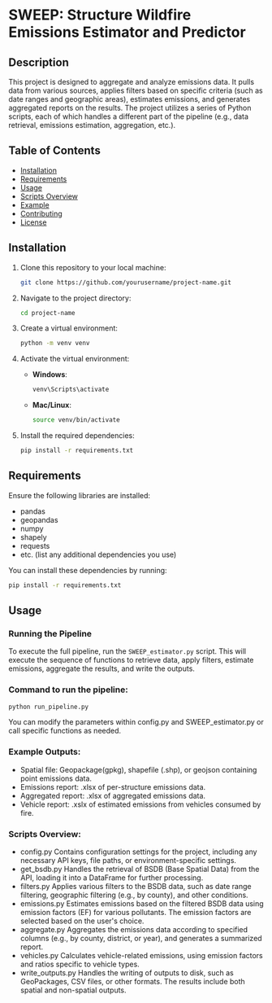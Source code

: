 # SWEEP: Structure Wildfire Emissions Estimator and Predictor

## Description
This project is designed to aggregate and analyze emissions data. It pulls data from various sources, applies filters based on specific criteria (such as date ranges and geographic areas), estimates emissions, and generates aggregated reports on the results. The project utilizes a series of Python scripts, each of which handles a different part of the pipeline (e.g., data retrieval, emissions estimation, aggregation, etc.).

## Table of Contents
- [Installation](#installation)
- [Requirements](#requirements)
- [Usage](#usage)
- [Scripts Overview](#scripts-overview)
- [Example](#example)
- [Contributing](#contributing)
- [License](#license)

## Installation

1. Clone this repository to your local machine:

    ```bash
    git clone https://github.com/yourusername/project-name.git
    ```

2. Navigate to the project directory:

    ```bash
    cd project-name
    ```

3. Create a virtual environment:

    ```bash
    python -m venv venv
    ```

4. Activate the virtual environment:
   - **Windows**:
     ```bash
     venv\Scripts\activate
     ```
   - **Mac/Linux**:
     ```bash
     source venv/bin/activate
     ```

5. Install the required dependencies:

    ```bash
    pip install -r requirements.txt
    ```

## Requirements
Ensure the following libraries are installed:
- pandas
- geopandas
- numpy
- shapely
- requests
- etc. (list any additional dependencies you use)

You can install these dependencies by running:

```bash
pip install -r requirements.txt
```

## Usage

### Running the Pipeline

To execute the full pipeline, run the `SWEEP_estimator.py` script. This will execute the sequence of functions to retrieve data, apply filters, estimate emissions, aggregate the results, and write the outputs.

### Command to run the pipeline:

```bash
python run_pipeline.py
```
You can modify the parameters within config.py and SWEEP_estimator.py or call specific functions as needed.

### Example Outputs:

- Spatial file: Geopackage(gpkg), shapefile (.shp), or geojson containing point emissions data.
- Emissions report: .xlsx of per-structure emissions data.
- Aggregated report: .xlsx of aggregated emissions data.
- Vehicle report: .xslx of estimated emissions from vehicles consumed by fire.

### Scripts Overview:

- config.py
Contains configuration settings for the project, including any necessary API keys, file paths, or environment-specific settings.
- get_bsdb.py
Handles the retrieval of BSDB (Base Spatial Data) from the API, loading it into a DataFrame for further processing.
- filters.py
Applies various filters to the BSDB data, such as date range filtering, geographic filtering (e.g., by county), and other conditions.
- emissions.py
Estimates emissions based on the filtered BSDB data using emission factors (EF) for various pollutants. The emission factors are selected based on the user's choice.
- aggregate.py
Aggregates the emissions data according to specified columns (e.g., by county, district, or year), and generates a summarized report.
- vehicles.py
Calculates vehicle-related emissions, using emission factors and ratios specific to vehicle types.
- write_outputs.py
Handles the writing of outputs to disk, such as GeoPackages, CSV files, or other formats. The results include both spatial and non-spatial outputs.
